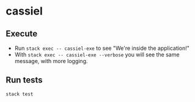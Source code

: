 # cassiel

## Execute  

* Run `stack exec -- cassiel-exe` to see "We're inside the application!"
* With `stack exec -- cassiel-exe --verbose` you will see the same message, with more logging.

## Run tests

`stack test`
